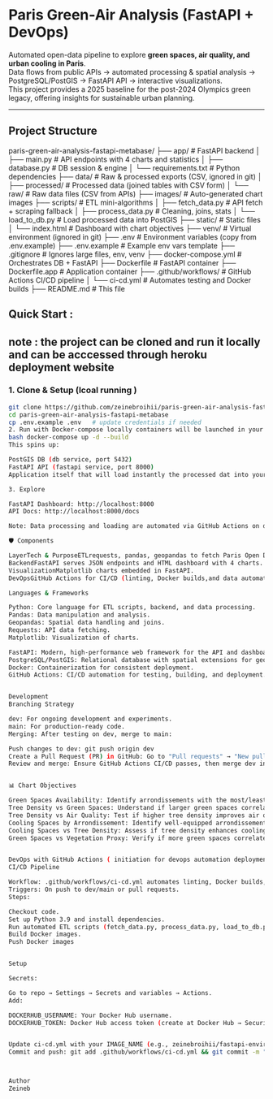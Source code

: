 # Paris Green-Air Analysis (FastAPI + DevOps)

Automated open-data pipeline to explore **green spaces, air quality, and urban cooling in Paris**.  
Data flows from public APIs → automated processing & spatial analysis → PostgreSQL/PostGIS → FastAPI API → interactive visualizations.  
This project provides a 2025 baseline for the post-2024 Olympics green legacy, offering insights for sustainable urban planning.

---

## Project Structure
paris-green-air-analysis-fastapi-metabase/
├── app/                   # FastAPI backend
│   ├── main.py            # API endpoints with 4 charts and statistics
│   ├── database.py        # DB session & engine
│   └── requirements.txt   # Python dependencies
├── data/                  # Raw & processed exports (CSV, ignored in git)
│   ├── processed/         # Processed data (joined tables with CSV form)
│   └── raw/               # Raw data files (CSV from APIs)
├── images/                # Auto-generated chart images
├── scripts/               # ETL mini-algorithms
│   ├── fetch_data.py      # API fetch + scraping fallback
│   ├── process_data.py    # Cleaning, joins, stats
│   └── load_to_db.py      # Load processed data into PostGIS
├── static/                # Static files
│   └── index.html         # Dashboard with chart objectives
├── venv/                  # Virtual environment (ignored in git)
├── .env                   # Environment variables (copy from .env.example)
├── .env.example           # Example env vars template
├── .gitignore             # Ignores large files, env, venv
├── docker-compose.yml     # Orchestrates DB + FastAPI
├── Dockerfile             # FastAPI container
├── Dockerfile.app         # Application container
├── .github/workflows/     # GitHub Actions CI/CD pipeline
│   └── ci-cd.yml          # Automates testing and Docker builds
├── README.md              # This file

## Quick Start : 
## note : the project can be cloned and run it locally and can be acccessed through heroku deployment website 

### 1. Clone & Setup (lcoal running )
```bash
git clone https://github.com/zeinebroihii/paris-green-air-analysis-fastapi-metabase.git
cd paris-green-air-analysis-fastapi-metabase
cp .env.example .env   # update credentials if needed 
2. Run with Docker-compose locally containers will be launched in your Docker-desktop
bash docker-compose up -d --build
This spins up:

PostGIS DB (db service, port 5432)
FastAPI API (fastapi service, port 8000)
Application itself that will load instantly the processed dat into your DB

3. Explore

FastAPI Dashboard: http://localhost:8000
API Docs: http://localhost:8000/docs

Note: Data processing and loading are automated via GitHub Actions on dev and main pushes.

🛡️ Components

LayerTech & PurposeETLrequests, pandas, geopandas to fetch Paris Open Data & process spatially (automated).DatabasePostgreSQL + PostGIS for spatial joins & analytics.
BackendFastAPI serves JSON endpoints and HTML dashboard with 4 charts.
VisualizationMatplotlib charts embedded in FastAPI.
DevOpsGitHub Actions for CI/CD (linting, Docker builds,and data automation).

Languages & Frameworks

Python: Core language for ETL scripts, backend, and data processing.
Pandas: Data manipulation and analysis.
Geopandas: Spatial data handling and joins.
Requests: API data fetching.
Matplotlib: Visualization of charts.

FastAPI: Modern, high-performance web framework for the API and dashboard.
PostgreSQL/PostGIS: Relational database with spatial extensions for geospatial analysis.
Docker: Containerization for consistent deployment.
GitHub Actions: CI/CD automation for testing, building, and deployment.


Development
Branching Strategy

dev: For ongoing development and experiments.
main: For production-ready code.
Merging: After testing on dev, merge to main:

Push changes to dev: git push origin dev
Create a Pull Request (PR) in GitHub: Go to "Pull requests" → "New pull request" → Compare dev with main.
Review and merge: Ensure GitHub Actions CI/CD passes, then merge dev into main.


📊 Chart Objectives

Green Spaces Availability: Identify arrondissements with the most/least green spaces to highlight potential overpopulation or verdure gaps.
Tree Density vs Green Spaces: Understand if larger green spaces correlate with higher tree density, identifying areas needing tree planting.
Tree Density vs Air Quality: Test if higher tree density improves air quality, supporting post-2024 sustainability insights.
Cooling Spaces by Arrondissement: Identify well-equipped arrondissements for cooling during heatwaves, detecting vulnerable areas.
Cooling Spaces vs Tree Density: Assess if tree density enhances cooling space effectiveness, aiding urban cooling strategies.
Green Spaces vs Vegetation Proxy: Verify if more green spaces correlate with higher vegetation coverage for planning purposes.


DevOps with GitHub Actions ( initiation for devops automation deployment displays in later stages.. )
CI/CD Pipeline

Workflow: .github/workflows/ci-cd.yml automates linting, Docker builds, vulnerability scans, and data processing.
Triggers: On push to dev/main or pull requests.
Steps:

Checkout code.
Set up Python 3.9 and install dependencies.
Run automated ETL scripts (fetch_data.py, process_data.py, load_to_db.py).
Build Docker images.
Push Docker images


Setup

Secrets:

Go to repo → Settings → Secrets and variables → Actions.
Add:

DOCKERHUB_USERNAME: Your Docker Hub username.
DOCKERHUB_TOKEN: Docker Hub access token (create at Docker Hub → Security → New Access Token).


Update ci-cd.yml with your IMAGE_NAME (e.g., zeinebroihii/fastapi-environment-app).
Commit and push: git add .github/workflows/ci-cd.yml && git commit -m "Add CI/CD pipeline" && git push origin dev.



Author
Zeineb